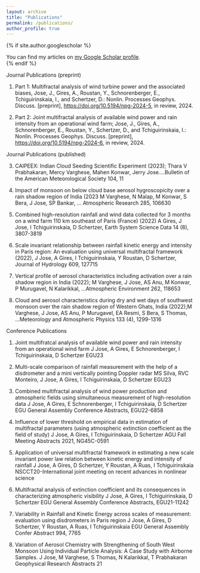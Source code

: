 ```yaml
---
layout: archive
title: "Publications"
permalink: /publications/
author_profile: true
---
```


{% if site.author.googlescholar %}
  <div class="wordwrap">You can find my articles on <a href="{{site.author.googlescholar}}">my Google Scholar profile</a>.</div>
{% endif %}


Journal Publications (preprint)

1.	Part 1: Multifractal analysis of wind turbine power and the associated biases, 
Jose, J., Gires, A., Roustan, Y., Schnorenberger, E., Tchiguirinskaia, I., and Schertzer, D.: 
Nonlin. Processes Geophys. Discuss. [preprint], https://doi.org/10.5194/npg-2024-5, in review, 2024.

2.	Part 2: Joint multifractal analysis of available wind power and rain intensity from an operational wind farm; Jose, J., Gires, A., Schnorenberger, E., Roustan, Y., Schertzer, D., and Tchiguirinskaia, I.:
Nonlin. Processes Geophys. Discuss. [preprint], https://doi.org/10.5194/npg-2024-6, in review, 2024.

Journal Publications (published)

3.	CAIPEEX: Indian Cloud Seeding Scientific Experiment (2023); Thara V Prabhakaran, Mercy Varghese, Mahen Konwar, Jerry Jose….Bulletin of the American Meteorological Society 104, 11

4.	Impact of monsoon on below cloud base aerosol hygroscopicity over a rain shadow region of India (2023
M Varghese, N Malap, M Konwar, S Bera, J Jose, SP Bankar, ... Atmospheric Research 285, 106630

5.	Combined high-resolution rainfall and wind data collected for 3 months on a wind farm 110 km southeast of Paris (France) (2022) A Gires, J Jose, I Tchiguirinskaia, D Schertzer, Earth System Science Data 14 (8), 3807-3819

6.	Scale invariant relationship between rainfall kinetic energy and intensity in Paris region: An evaluation using universal multifractal framework (2022), J Jose, A Gires, I Tchiguirinskaia, Y Roustan, D Schertzer, Journal of Hydrology 609, 127715

7.	Vertical profile of aerosol characteristics including activation over a rain shadow region in India (2022); M Varghese, J Jose, AS Anu, M Konwar, P Murugavel, N Kalarikkal, ...Atmospheric Environment 262, 118653

8.	Cloud and aerosol characteristics during dry and wet days of southwest monsoon over the rain shadow region of Western Ghats, India (2022);M Varghese, J Jose, AS Anu, P Murugavel, EA Resmi, S Bera, S Thomas, ...Meteorology and Atmospheric Physics 133 (4), 1299-1316


Conference Publications

1.	Joint multifratcal analysis of available wind power and rain intensity from an operational wind farm
J Jose, A Gires, E Schnorenberger, I Tchiguirinskaia, D Schertzer
EGU23

2.	Multi-scale comparison of rainfall measurement with the help of a disdrometer and a mini vertically pointing Doppler radar
MS Silva, RVC Monteiro, J Jose, A Gires, I Tchiguirinskaia, D Schertzer
EGU23

3.	Combined multifractal analysis of wind power production and atmospheric fields using simultaneous measurement of high-resolution data
J Jose, A Gires, E Schnorenberger, I Tchiguirinskaia, D Schertzer
EGU General Assembly Conference Abstracts, EGU22-6858

4.	Influence of lower threshold on empirical data in estimation of multifractal parameters (using atmospheric extinction coefficient as the field of study)
J Jose, A Gires, I Tchiguirinskaia, D Schertzer
AGU Fall Meeting Abstracts 2021, NG45C-0591

5.	Application of universal multifractal framework in estimating a new scale invariant power law relation between kinetic energy and intensity of rainfall
J Jose, A Gires, D Schertzer, Y Roustan, A Ruas, I Tchiguirinskaia
NSCCT20-International joint meeting on recent advances in nonlinear science

6.	Multifractal analysis of extinction coefficient and its consequences in characterizing atmospheric visibility
J Jose, A Gires, I Tchiguirinskaia, D Schertzer
EGU General Assembly Conference Abstracts, EGU21-11242

7.	Variability in Rainfall and Kinetic Energy across scales of measurement: evaluation using disdrometers in Paris region
J Jose, A Gires, D Schertzer, Y Roustan, A Ruas, I Tchiguirinskaia
EGU General Assembly Confer Abstract 994, 7765

8.	Variation of Aerosol Chemistry with Strengthening of South West Monsoon Using Individual Particle Analysis: A Case Study with Airborne Samples.
J Jose, M Varghese, S Thomas, N Kalarikkal, T Prabhakaran
Geophysical Research Abstracts 21
